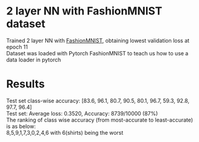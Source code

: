 # 2 layer NN with FashionMNIST dataset

Trained 2 layer NN with [FashionMNIST](https://github.com/zalandoresearch/fashion-mnist), obtaining lowest validation loss at epoch 11  
Dataset was loaded with Pytorch FashionMNIST to teach us how to use a data loader in pytorch  

# Results
Test set class-wise accuracy: [83.6, 96.1, 80.7, 90.5, 80.1, 96.7, 59.3, 92.8, 97.7, 96.4]  
Test set: Average loss: 0.3520, Accuracy: 8739/10000 (87%)  
The ranking of class wise accuracy (from most-accurate to least-accurate) is as below:  
8,5,9,1,7,3,0,2,4,6  with 6(shirts) being the worst
